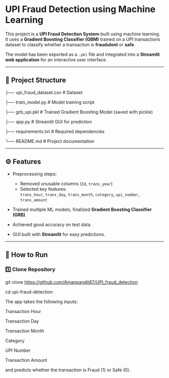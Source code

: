 # UPI Fraud Detection using Machine Learning

This project is a **UPI Fraud Detection System** built using machine learning.  
It uses a **Gradient Boosting Classifier (GBM)** trained on a UPI transactions dataset to classify whether a transaction is **fraudulent** or **safe**.

The model has been exported as a `.pkl` file and integrated into a **Streamlit web application** for an interactive user interface.

---

## 📂 Project Structure

├── upi_fraud_dataset.csv # Dataset

├── train_model.py # Model training script

├── grb_upi.pkl # Trained Gradient Boosting Model (saved with pickle)

├── app.py # Streamlit GUI for prediction

├── requirements.txt # Required dependencies

└── README.md # Project documentation


---

## ⚙️ Features

- Preprocessing steps:
  - Removed unusable columns (`Id`, `trans_year`)
  - Selected key features:  
    `trans_hour`, `trans_day`, `trans_month`, `category`, `upi_number`, `trans_amount`

- Trained multiple ML models, finalized **Gradient Boosting Classifier (GRB)**.
- Achieved good accuracy on test data.
- GUI built with **Streamlit** for easy predictions.

---

## 🚀 How to Run

### 1️⃣ Clone Repository

git clone https://github.com/Amanpandit87/UPI_fraud_detection


cd upi-fraud-detection


The app takes the following inputs:

Transaction Hour

Transaction Day

Transaction Month

Category

UPI Number

Transaction Amount

and predicts whether the transaction is Fraud (1) or Safe (0).
